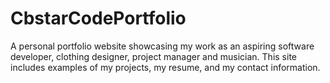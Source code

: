# CbstarCodePortfolio
A personal portfolio website showcasing my work as an aspiring software developer, clothing designer, project manager and musician. This site includes examples of my projects, my resume, and my contact information.
